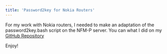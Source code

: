 ```yaml
---
title: 'Password2key for Nokia Routers'
---
```

For my work with Nokia routers, I needed to make an adaptation of the password2key.bash script on the NFM-P server.  You can what I did on my [GitHub Repository](https://github.com/cpajr/password2key)

Enjoy!